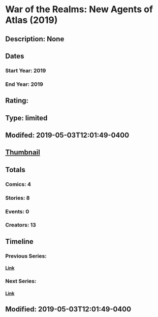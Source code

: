 # War of the Realms: New Agents of Atlas (2019)
## Description: None
## Dates
### Start Year: 2019
### End Year: 2019
## Rating: 
## Type: limited
## Modifed: 2019-05-03T12:01:49-0400
## [Thumbnail](http://i.annihil.us/u/prod/marvel/i/mg/c/50/5ccc65e5c261e.jpg)
## Totals
### Comics: 4
### Stories: 8
### Events: 0
### Creators: 13
## Timeline
### Previous Series: 
#### [Link]()
### Next Series: 
#### [Link]()
## Modified: 2019-05-03T12:01:49-0400